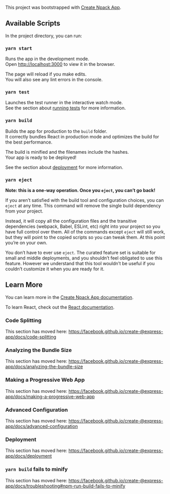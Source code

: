 This project was bootstrapped with [Create Npack App](https://github.com/express-ts/create-npack-app).

## Available Scripts

In the project directory, you can run:

### `yarn start`

Runs the app in the development mode.<br />
Open [http://localhost:3000](http://localhost:3000) to view it in the browser.

The page will reload if you make edits.<br />
You will also see any lint errors in the console.

### `yarn test`

Launches the test runner in the interactive watch mode.<br />
See the section about [running tests](https://facebook.github.io/create-@express-app/docs/running-tests) for more information.

### `yarn build`

Builds the app for production to the `build` folder.<br />
It correctly bundles React in production mode and optimizes the build for the best performance.

The build is minified and the filenames include the hashes.<br />
Your app is ready to be deployed!

See the section about [deployment](https://facebook.github.io/create-@express-app/docs/deployment) for more information.

### `yarn eject`

**Note: this is a one-way operation. Once you `eject`, you can’t go back!**

If you aren’t satisfied with the build tool and configuration choices, you can `eject` at any time. This command will remove the single build dependency from your project.

Instead, it will copy all the configuration files and the transitive dependencies (webpack, Babel, ESLint, etc) right into your project so you have full control over them. All of the commands except `eject` will still work, but they will point to the copied scripts so you can tweak them. At this point you’re on your own.

You don’t have to ever use `eject`. The curated feature set is suitable for small and middle deployments, and you shouldn’t feel obligated to use this feature. However we understand that this tool wouldn’t be useful if you couldn’t customize it when you are ready for it.

## Learn More

You can learn more in the [Create Npack App documentation](https://facebook.github.io/create-@express-app/docs/getting-started).

To learn React, check out the [React documentation](https://reactjs.org/).

### Code Splitting

This section has moved here: https://facebook.github.io/create-@express-app/docs/code-splitting

### Analyzing the Bundle Size

This section has moved here: https://facebook.github.io/create-@express-app/docs/analyzing-the-bundle-size

### Making a Progressive Web App

This section has moved here: https://facebook.github.io/create-@express-app/docs/making-a-progressive-web-app

### Advanced Configuration

This section has moved here: https://facebook.github.io/create-@express-app/docs/advanced-configuration

### Deployment

This section has moved here: https://facebook.github.io/create-@express-app/docs/deployment

### `yarn build` fails to minify

This section has moved here: https://facebook.github.io/create-@express-app/docs/troubleshooting#npm-run-build-fails-to-minify
